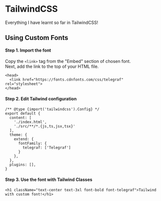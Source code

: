 
# TailwindCSS
Everything I have learnt so far in TailwindCSS!

## Using Custom Fonts

#### Step 1. Import the font
Copy the `<link>` tag from the "Embed" section of chosen font.    
Next, add the link to the top of your HTML file.
```
<head>
  <link href="https://fonts.cdnfonts.com/css/telegraf" rel="stylesheet">
</head>
```

#### Step 2. Edit Tailwind configuration
```
/** @type {import('tailwindcss').Config} */
export default {
  content: [
    './index.html',
    './src/**/*.{js,ts,jsx,tsx}'
  ],
  theme: {
    extend: {
      fontFamily: {
        telegraf: ['Telegraf']
      }
    },
  },
  plugins: [],
}
```

#### Step 3. Use the font with Tailwind Classes
```
<h1 className="text-center text-3xl font-bold font-telegraf">Tailwind with custom font!</h1>
```